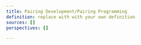 ```yaml
---
title: Pairing Development/Pairing Programming
definition: replace with with your own definition
sources: []
perspectives: []

---
```

